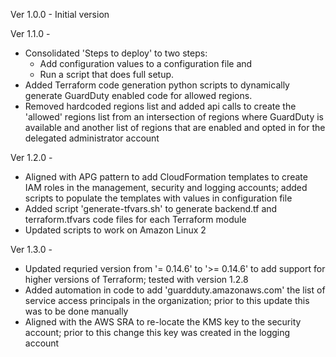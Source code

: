 Ver 1.0.0 - Initial version

Ver 1.1.0 - 
 - Consolidated 'Steps to deploy' to two steps:
    - Add configuration values to a configuration file and 
    - Run a script that does full setup. 
 - Added Terraform code generation python scripts to dynamically generate GuardDuty enabled code for allowed regions. 
 - Removed hardcoded regions list and added api calls to create the 'allowed' regions list from an intersection of regions where GuardDuty is available and another list of regions that are enabled and opted in for the delegated administrator account

Ver 1.2.0 - 
- Aligned with APG pattern to add CloudFormation templates to create IAM roles in the management, security and logging accounts; added scripts to populate the templates with values in configuration file
- Added script 'generate-tfvars.sh' to generate backend.tf and terraform.tfvars code files for each Terraform module
- Updated scripts to work on Amazon Linux 2

Ver 1.3.0 - 
- Updated requried version from '= 0.14.6' to '>= 0.14.6' to add support for higher versions of Terraform; tested with version 1.2.8
- Added automation in code to add 'guardduty.amazonaws.com' the list of service access principals in the organization; prior to this update this was to be done manually
- Aligned with the AWS SRA to re-locate the KMS key to the security account; prior to this change this key was created in the logging account